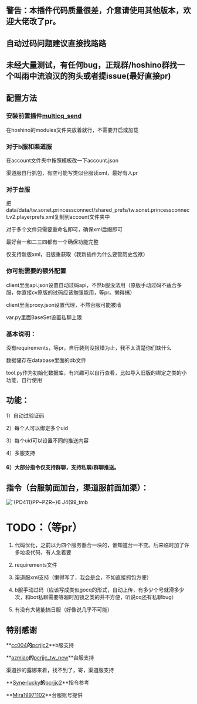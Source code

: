 ## 警告：本插件代码质量很差，介意请使用其他版本，欢迎大佬改了pr。

## 自动过码问题建议直接找路路

## 未经大量测试，有任何bug，正规群/hoshino群找一个叫雨中流浪汉的狗头或者提issue(最好直接pr)

## 配置方法

### 安装前置插件[multicq_send](https://github.com/SonderXiaoming/multicq_send)

在hoshino的modules文件夹放着就行，不需要开启或加载

### 对于b服和渠道服

在account文件夹中按照模板改一下account.json

渠道服自行抓包，有空可能写类似台服读xml，最好有人pr

### 对于台服

把data/data/tw.sonet.princessconnect/shared_prefs/tw.sonet.princessconnect.v2.playerprefs.xml复制到account文件夹中

对于多个文件只需要重命名即可，确保xml后缀即可

最好台一和二三四都有一个确保功能完整

仅支持新版xml，旧版重获取（我新插件为什么要管历史包袱）

### 你可能需要的额外配置

client里面api.json设置自动过码api，不然b服没法用（原版手动过码不适合多服，你直接cv原版的过码应该勉强能用，等pr。懒得搞）

client里面proxy.json设置代理，不然台服可能被墙

var.py里面BaseSet设置私聊上限

### 基本说明：

没有requirements，等pr，自行装到没报错为止，我不太清楚你们缺什么

数据储存在database里面的db文件

tool.py作为初始化数据库，有兴趣可以自行查看，比如导入旧版的绑定之类的小功能，自行使用

## 功能：

1）自动过验证码

2）每个人可以绑定多个uid

3）每个uid可以设置不同的推送内容

4）多服支持

#### 6）大部分指令仅支持群聊，支持私聊/群聊推送。

## 指令（台服前面加台，渠道服前面加渠）：

![`(PO411}PP~PZR~}6 J4(99_tmb](https://github.com/SonderXiaoming/pcrjjc_huannai2/assets/98363578/c843c181-7496-4f1c-9e5d-6b02df868308)

# TODO：（等pr）

1. 代码优化，之前以为四个服务器合一块的，谁知道台一不变。后来临时加了许多垃圾代码，有人急着要

2. requirements文件
3. 渠道服xml支持（懒得写了，我会是会，不如直接抓包方便）
4. b服手动过码（应该写成类似gocq的形式，自动上传，有多少个号就滑多少次，和bot私聊需要等超时加锁之类的并不方便，听说cq还有私聊bug）
5. 有没有大佬能搞日服（好像说几乎不可能）

## 特别感谢

**[cc004](https://github.com/cc004/pcrjjc2/commits?author=cc004)**的**[pcrjjc2](https://github.com/cc004/pcrjjc2)**b服支持

**[azmiao](https://github.com/azmiao/pcrjjc_tw_new/commits?author=azmiao)**的**[pcrjjc_tw_new](https://github.com/azmiao/pcrjjc_tw_new)**台服支持

渠道抄的露娜来着，找不到了，寄，渠道服支持

**[Syne-lucky](https://github.com/Syne-lucky/pcrjjc2/commits?author=Syne-lucky)**的**[pcrjjc2](https://github.com/Syne-lucky/pcrjjc2)**指令参考

**[Mira19971102](https://github.com/Mira19971102)**台服账号提供

